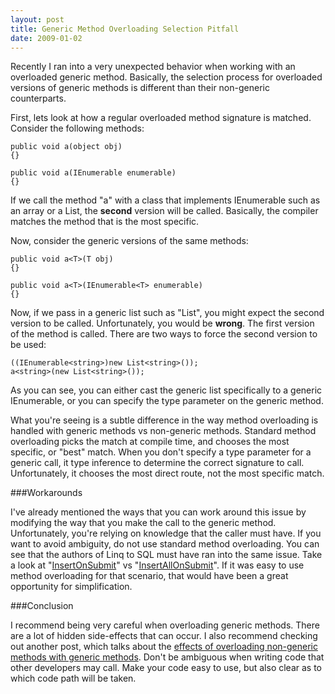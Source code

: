 ```yaml
---
layout: post
title: Generic Method Overloading Selection Pitfall
date: 2009-01-02
---
```


Recently I ran into a very unexpected behavior when working with an overloaded generic method. Basically, the selection process for overloaded versions of generic methods is different than their non-generic counterparts.

First, lets look at how a regular overloaded method signature is matched. Consider the following methods:

	public void a(object obj)
	{}
	
	public void a(IEnumerable enumerable)
	{}

If we call the method "a" with a class that implements IEnumerable such as an array or a List, the **second** version will be called. Basically, the compiler matches the method that is the most specific.

Now, consider the generic versions of the same methods:

	public void a<T>(T obj)
	{}
	
	public void a<T>(IEnumerable<T> enumerable)
	{}

Now, if we pass in a generic list such as "List<string>", you might expect the second version to be called. Unfortunately, you would be **wrong**. The first version of the method is called. There are two ways to force the second version to be used:

	((IEnumerable<string>)new List<string>());
	a<string>(new List<string>());

As you can see, you can either cast the generic list specifically to a generic IEnumerable, or you can specify the type parameter on the generic method.

What you're seeing is a subtle difference in the way method overloading is handled with generic methods vs non-generic methods. Standard method overloading picks the match at compile time, and chooses the most specific, or "best" match. When you don't specify a type parameter for a generic call, it type inference to determine the correct signature to call. Unfortunately, it chooses the most direct route, not the most specific match.

###Workarounds

I've already mentioned the ways that you can work around this issue by modifying the way that you make the call to the generic method. Unfortunately, you're relying on knowledge that the caller must have. If you want to avoid ambiguity, do not use standard method overloading. You can see that the authors of Linq to SQL must have ran into the same issue. Take a look at "[InsertOnSubmit](http://msdn.microsoft.com/en-us/library/system.data.linq.itable.insertonsubmit.aspx)" vs "[InsertAllOnSubmit](http://msdn.microsoft.com/en-us/library/system.data.linq.itable.insertallonsubmit.aspx)". If it was easy to use method overloading for that scenario, that would have been a great opportunity for simplification.

###Conclusion

I recommend being very careful when overloading generic methods. There are a lot of hidden side-effects that can occur. I also recommend checking out another post, which talks about the [effects of overloading non-generic methods with generic methods](http://shiman.wordpress.com/2008/07/07/generic-method-overload-a-trap-for-c-net-library-developers/). Don't be ambiguous when writing code that other developers may call. Make your code easy to use, but also clear as to which code path will be taken.